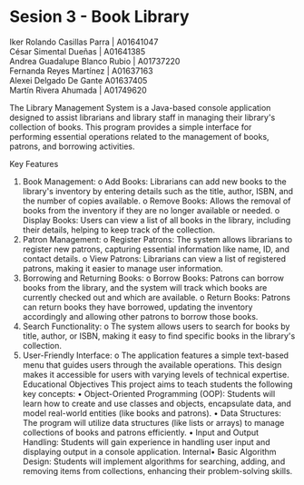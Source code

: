 # Sesion 3 - Book Library

Iker Rolando Casillas Parra  | A01641047 <br />
César Simental Dueñas | A01641385 <br />
Andrea Guadalupe Blanco Rubio | A01737220 <br />
Fernanda Reyes Martínez | A01637163 <br />
Alexei Delgado De Gante  A01637405 <br />
Martín Rivera Ahumada | A01749620 <br />

The Library Management System is a Java-based console application designed to assist librarians and library staff in managing their library's collection of books. This program provides a simple interface for performing essential operations related to the management of books, patrons, and borrowing activities.

Key Features
1. Book Management:
o Add Books: Librarians can add new books to the library's inventory by
entering details such as the title, author, ISBN, and the number of copies
available.
o Remove Books: Allows the removal of books from the inventory if they
are no longer available or needed.
o Display Books: Users can view a list of all books in the library, including
their details, helping to keep track of the collection.
2. Patron Management:
o Register Patrons: The system allows librarians to register new patrons,
capturing essential information like name, ID, and contact details.
o View Patrons: Librarians can view a list of registered patrons, making it
easier to manage user information.
3. Borrowing and Returning Books:
o Borrow Books: Patrons can borrow books from the library, and the
system will track which books are currently checked out and which are
available.
o Return Books: Patrons can return books they have borrowed, updating
the inventory accordingly and allowing other patrons to borrow those
books.
4. Search Functionality:
o The system allows users to search for books by title, author, or ISBN,
making it easy to find specific books in the library's collection.
5. User-Friendly Interface:
o The application features a simple text-based menu that guides users
through the available operations. This design makes it accessible for
users with varying levels of technical expertise.
Educational Objectives
This project aims to teach students the following key concepts:
• Object-Oriented Programming (OOP): Students will learn how to create and
use classes and objects, encapsulate data, and model real-world entities (like
books and patrons).
• Data Structures: The program will utilize data structures (like lists or arrays) to
manage collections of books and patrons efficiently.
• Input and Output Handling: Students will gain experience in handling user input
and displaying output in a console application.
Internal• Basic Algorithm Design: Students will implement algorithms for searching,
adding, and removing items from collections, enhancing their problem-solving
skills.
